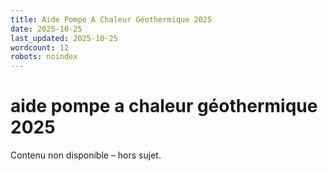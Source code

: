 ```yaml
---
title: Aide Pompe A Chaleur Géothermique 2025
date: 2025-10-25
last_updated: 2025-10-25
wordcount: 12
robots: noindex
---
```


# aide pompe a chaleur géothermique 2025

Contenu non disponible – hors sujet.